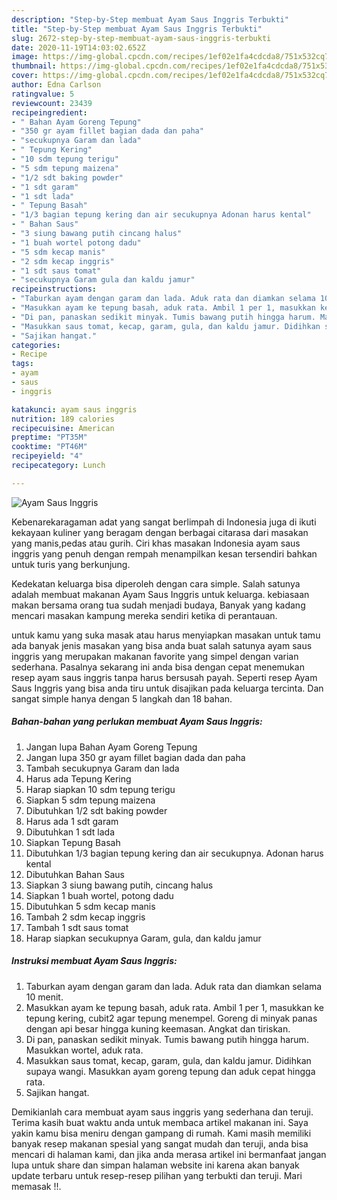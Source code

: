 ```yaml
---
description: "Step-by-Step membuat Ayam Saus Inggris Terbukti"
title: "Step-by-Step membuat Ayam Saus Inggris Terbukti"
slug: 2672-step-by-step-membuat-ayam-saus-inggris-terbukti
date: 2020-11-19T14:03:02.652Z
image: https://img-global.cpcdn.com/recipes/1ef02e1fa4cdcda8/751x532cq70/ayam-saus-inggris-foto-resep-utama.jpg
thumbnail: https://img-global.cpcdn.com/recipes/1ef02e1fa4cdcda8/751x532cq70/ayam-saus-inggris-foto-resep-utama.jpg
cover: https://img-global.cpcdn.com/recipes/1ef02e1fa4cdcda8/751x532cq70/ayam-saus-inggris-foto-resep-utama.jpg
author: Edna Carlson
ratingvalue: 5
reviewcount: 23439
recipeingredient:
- " Bahan Ayam Goreng Tepung"
- "350 gr ayam fillet bagian dada dan paha"
- "secukupnya Garam dan lada"
- " Tepung Kering"
- "10 sdm tepung terigu"
- "5 sdm tepung maizena"
- "1/2 sdt baking powder"
- "1 sdt garam"
- "1 sdt lada"
- " Tepung Basah"
- "1/3 bagian tepung kering dan air secukupnya Adonan harus kental"
- " Bahan Saus"
- "3 siung bawang putih cincang halus"
- "1 buah wortel potong dadu"
- "5 sdm kecap manis"
- "2 sdm kecap inggris"
- "1 sdt saus tomat"
- "secukupnya Garam gula dan kaldu jamur"
recipeinstructions:
- "Taburkan ayam dengan garam dan lada. Aduk rata dan diamkan selama 10 menit."
- "Masukkan ayam ke tepung basah, aduk rata. Ambil 1 per 1, masukkan ke tepung kering, cubit2 agar tepung menempel. Goreng di minyak panas dengan api besar hingga kuning keemasan. Angkat dan tiriskan."
- "Di pan, panaskan sedikit minyak. Tumis bawang putih hingga harum. Masukkan wortel, aduk rata."
- "Masukkan saus tomat, kecap, garam, gula, dan kaldu jamur. Didihkan supaya wangi. Masukkan ayam goreng tepung dan aduk cepat hingga rata."
- "Sajikan hangat."
categories:
- Recipe
tags:
- ayam
- saus
- inggris

katakunci: ayam saus inggris 
nutrition: 189 calories
recipecuisine: American
preptime: "PT35M"
cooktime: "PT46M"
recipeyield: "4"
recipecategory: Lunch

---
```



![Ayam Saus Inggris](https://img-global.cpcdn.com/recipes/1ef02e1fa4cdcda8/751x532cq70/ayam-saus-inggris-foto-resep-utama.jpg)

Kebenarekaragaman adat yang sangat berlimpah di Indonesia juga di ikuti kekayaan kuliner yang beragam dengan berbagai citarasa dari masakan yang manis,pedas atau gurih. Ciri khas masakan Indonesia ayam saus inggris yang penuh dengan rempah menampilkan kesan tersendiri bahkan untuk turis yang berkunjung.




Kedekatan keluarga bisa diperoleh dengan cara simple. Salah satunya adalah membuat makanan Ayam Saus Inggris untuk keluarga. kebiasaan makan bersama orang tua sudah menjadi budaya, Banyak yang kadang mencari masakan kampung mereka sendiri ketika di perantauan.

untuk kamu yang suka masak atau harus menyiapkan masakan untuk tamu ada banyak jenis masakan yang bisa anda buat salah satunya ayam saus inggris yang merupakan makanan favorite yang simpel dengan varian sederhana. Pasalnya sekarang ini anda bisa dengan cepat menemukan resep ayam saus inggris tanpa harus bersusah payah.
Seperti resep Ayam Saus Inggris yang bisa anda tiru untuk disajikan pada keluarga tercinta. Dan sangat simple hanya dengan 5 langkah dan 18 bahan.


<!--inarticleads1-->

##### Bahan-bahan yang perlukan membuat Ayam Saus Inggris:

1. Jangan lupa  Bahan Ayam Goreng Tepung
1. Jangan lupa 350 gr ayam fillet bagian dada dan paha
1. Tambah secukupnya Garam dan lada
1. Harus ada  Tepung Kering
1. Harap siapkan 10 sdm tepung terigu
1. Siapkan 5 sdm tepung maizena
1. Dibutuhkan 1/2 sdt baking powder
1. Harus ada 1 sdt garam
1. Dibutuhkan 1 sdt lada
1. Siapkan  Tepung Basah
1. Dibutuhkan 1/3 bagian tepung kering dan air secukupnya. Adonan harus kental
1. Dibutuhkan  Bahan Saus
1. Siapkan 3 siung bawang putih, cincang halus
1. Siapkan 1 buah wortel, potong dadu
1. Dibutuhkan 5 sdm kecap manis
1. Tambah 2 sdm kecap inggris
1. Tambah 1 sdt saus tomat
1. Harap siapkan secukupnya Garam, gula, dan kaldu jamur




<!--inarticleads2-->

##### Instruksi membuat  Ayam Saus Inggris:

1. Taburkan ayam dengan garam dan lada. Aduk rata dan diamkan selama 10 menit.
1. Masukkan ayam ke tepung basah, aduk rata. Ambil 1 per 1, masukkan ke tepung kering, cubit2 agar tepung menempel. Goreng di minyak panas dengan api besar hingga kuning keemasan. Angkat dan tiriskan.
1. Di pan, panaskan sedikit minyak. Tumis bawang putih hingga harum. Masukkan wortel, aduk rata.
1. Masukkan saus tomat, kecap, garam, gula, dan kaldu jamur. Didihkan supaya wangi. Masukkan ayam goreng tepung dan aduk cepat hingga rata.
1. Sajikan hangat.




Demikianlah cara membuat ayam saus inggris yang sederhana dan teruji. Terima kasih buat waktu anda untuk membaca artikel makanan ini. Saya yakin kamu bisa meniru dengan gampang di rumah. Kami masih memiliki banyak resep makanan spesial yang sangat mudah dan teruji, anda bisa mencari di halaman kami, dan jika anda merasa artikel ini bermanfaat jangan lupa untuk share dan simpan halaman website ini karena akan banyak update terbaru untuk resep-resep pilihan yang terbukti dan teruji. Mari memasak !!. 

